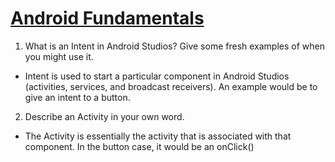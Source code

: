 # [Android Fundamentals](https://developer.android.com/guide/components/fundamentals)

1. What is an Intent in Android Studios? Give some fresh examples of when you might use it.

- Intent is used to start a particular component in Android Studios (activities, services, and broadcast receivers). An example would be to give an intent to a button.

2. Describe an Activity in your own word.

- The Activity is essentially the activity that is associated with that component. In the button case, it would be an onClick()


